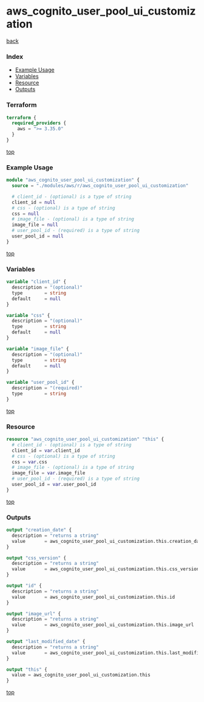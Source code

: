 # aws_cognito_user_pool_ui_customization

[back](../aws.md)

### Index

- [Example Usage](#example-usage)
- [Variables](#variables)
- [Resource](#resource)
- [Outputs](#outputs)

### Terraform

```terraform
terraform {
  required_providers {
    aws = ">= 3.35.0"
  }
}
```

[top](#index)

### Example Usage

```terraform
module "aws_cognito_user_pool_ui_customization" {
  source = "./modules/aws/r/aws_cognito_user_pool_ui_customization"

  # client_id - (optional) is a type of string
  client_id = null
  # css - (optional) is a type of string
  css = null
  # image_file - (optional) is a type of string
  image_file = null
  # user_pool_id - (required) is a type of string
  user_pool_id = null
}
```

[top](#index)

### Variables

```terraform
variable "client_id" {
  description = "(optional)"
  type        = string
  default     = null
}

variable "css" {
  description = "(optional)"
  type        = string
  default     = null
}

variable "image_file" {
  description = "(optional)"
  type        = string
  default     = null
}

variable "user_pool_id" {
  description = "(required)"
  type        = string
}
```

[top](#index)

### Resource

```terraform
resource "aws_cognito_user_pool_ui_customization" "this" {
  # client_id - (optional) is a type of string
  client_id = var.client_id
  # css - (optional) is a type of string
  css = var.css
  # image_file - (optional) is a type of string
  image_file = var.image_file
  # user_pool_id - (required) is a type of string
  user_pool_id = var.user_pool_id
}
```

[top](#index)

### Outputs

```terraform
output "creation_date" {
  description = "returns a string"
  value       = aws_cognito_user_pool_ui_customization.this.creation_date
}

output "css_version" {
  description = "returns a string"
  value       = aws_cognito_user_pool_ui_customization.this.css_version
}

output "id" {
  description = "returns a string"
  value       = aws_cognito_user_pool_ui_customization.this.id
}

output "image_url" {
  description = "returns a string"
  value       = aws_cognito_user_pool_ui_customization.this.image_url
}

output "last_modified_date" {
  description = "returns a string"
  value       = aws_cognito_user_pool_ui_customization.this.last_modified_date
}

output "this" {
  value = aws_cognito_user_pool_ui_customization.this
}
```

[top](#index)